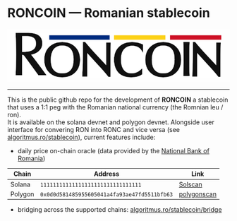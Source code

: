# RONCOIN — Romanian stablecoin
<p align="center">
  <img src="https://raw.githubusercontent.com/DavidCurca/stablecoin/refs/heads/main/images/banner.png?token=GHSAT0AAAAAACTVJV55TZ2KTX2I5Y3QLERY2HLYJBQ" height="120px">
</p>

-----

This is the public github repo for the development of **RONCOIN** a stablecoin that uses a 1:1 peg with the Romanian national currency (the Romnian leu / ron). \
It is available on the solana devnet and polygon devnet. Alongside user interface for convering RON into RONC and vice versa (see [algoritmus.ro/stablecoin](https://http://algoritmus.ro/stablecoin)), current features include:
- daily price on-chain oracle (data provided by the [National Bank of Romania](https://cursbnr.ro))

| Chain | Address | Link |
| - | - | - |
| Solana | `11111111111111111111111111111111` | [Solscan](https://solscan.io/account/11111111111111111111111111111111?cluster=devnet)
| Polygon | `0x0d0d581485955605041a4fa93ae47fd5511bfb63` | [polygonscan](https://polygonscan.com/address/0x0d0d581485955605041a4fa93ae47fd5511bfb63) |

- bridging across the supported chains: [algoritmus.ro/stablecoin/bridge](https://algoritmus.ro/stablecoin/bridge)

